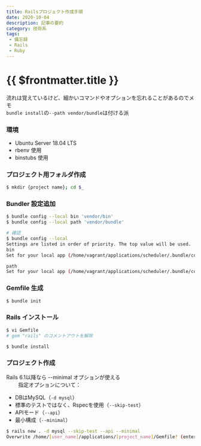 ```yaml
---
title: Railsプロジェクト作成手順
date: 2020-10-04
description: 記事の要約
category: 技術系
tags:
 - 備忘録
 - Rails
 - Ruby
---
```


# {{ $frontmatter.title }}


流れは覚えているけど、細かいコマンドやオプションを忘れることがあるのでメモ   
`bundle install`の`--path vendor/bundle`は付ける派

### 環境

* Ubuntu Server 18.04 LTS
* rbenv 使用
* binstubs 使用

### プロジェクト用フォルダ作成

```sh
$ mkdir {project name}; cd $_
```

### Bundler 設定追加

```sh
$ bundle config --local bin 'vendor/bin'
$ bundle config --local path 'vendor/bundle'

# 確認
$ bundle config --local
Settings are listed in order of priority. The top value will be used.
bin
Set for your local app (/home/vagrant/applications/scheduler/.bundle/config): "vendor/bin"

path
Set for your local app (/home/vagrant/applications/scheduler/.bundle/config): "vendor/bundle"
```

### Gemfile 生成

```sh
$ bundle init
```

### Rails インストール

```sh
$ vi Gemfile
# gem "rails" のコメントアウトを解除

$ bundle install
```

### プロジェクト作成

Rails 6.1以降なら --minimal オプションが使える  
　　
指定オプションについて：
* DBはMySQL（`-d mysql`）
* 標準のテストではなく、Rspecを使用（`--skip-test`）
* APIモード（`--api`）
* 最小構成（`--minimal`）

```sh
$ rails new . -d mysql --skip-test --api --minimal
Overwrite /home/[user_name]/applications/[project_name]/Gemfile? (enter "h" for help) [Ynaqdhm] y
```
